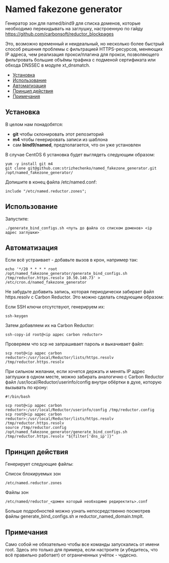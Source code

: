 # Named fakezone generator

Генератор зон для named/bind9 для списка доменов, которые необходимо перекидывать на заглушку, настроенную по гайду https://github.com/carbonsoft/reductor_blockpages

Это, возможно временный и неидеальный, но несколько более быстрый способ решения проблемы с фильтрацией HTTPS-ресурсов, меняющих IP адреса, чем реализация прокси/плагина для прокси, позволяющего фильтровать большие объёмы трафика с подменой сертификата или обхода DNSSEC в модуле xt_dnsmatch.

  * [Установка](#Установка)
  * [Использование](#Использование)
  * [Автоматизация](#Автоматизация)
  * [Принцип действия](#Принцип-действия)
  * [Примечания](#Примечания)

## Установка

В целом нам понадобятся:

- **git** чтобы склонировать этот репозиторий
- **m4** чтобы генерировать записи из шаблона
- сам **bind9/named**, предполагается, что он уже установлен

В случае CentOS 6 установка будет выглядеть следующим образом:

    yum -y install git m4
    git clone git@github.com:strizhechenko/named_fakezone_generator.git /opt/named_fakezone_generator/

Допишите в конец файла /etc/named.conf:

    include "/etc/named.reductor.zones";
    
## Использование

Запустите:

    ./generate_bind_configs.sh <путь до файла со списком доменов> <ip адрес заглушки>

## Автоматизация

Если всё устраивает - добавьте вызов в крон, например так:

    echo '*/20 * * * * root /opt/named_fakezone_generator/generate_bind_configs.sh /tmp/reductor.https.resolv 10.50.140.73' > /etc/cron.d/named_fakezone_generator

Не забудьте добавить запись, которая периодически забирает файл https.resolv с Carbon Reductor. Это можно сделать следующим образом:

Если SSH ключи отсутствуют, генерируем их:

    ssh-keygen

Затем добавляем их на Carbon Reductor:

    ssh-copy-id root@<ip адрес carbon reductor>

Проверяем что scp не запрашивает пароль и выкачивает файл:

    scp root@<ip адрес carbon reductor>:/usr/local/Reductor/lists/https.resolv /tmp/reductor.https.resolv

При сильном желании, если хочется держать и менять IP адрес заглушки в одном месте, можно забирать аналогично с Carbon Reductor файл /usr/local/Reductor/userinfo/config внутри обёртки в духе, которую вызывать по крону:

    #!/bin/bash
        
    scp root@<ip адрес carbon reductor>:/usr/local/Reductor/userinfo/config /tmp/reductor.config
    scp root@<ip адрес carbon reductor>:/usr/local/Reductor/lists/https.resolv /tmp/reductor.https.resolv
    source /tmp/reductor.config
    /opt/named_fakezone_generator/generate_bind_configs.sh /tmp/reductor.https.resolv "${filter['dns_ip']}"

## Принцип действия

Генерирует следующие файлы:

Список блокируемых зон

    /etc/named.reductor.zones

Файлы зон

    /etc/named/reductor_<домен который необходимо редиректить>.conf

Больше подробностей можно узнать непосредственно посмотрев файлы generate\_bind\_configs.sh и reductor\_named\_domain.tmplt.

## Примечания

Само собой не обязательно чтобы все команды запускались от имени root. Здесь это только для примера, если настроите (и убедитесь, что всё правильно работает) от ограниченных учёток - чудесно.
